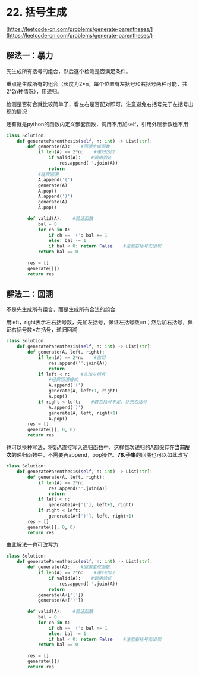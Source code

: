 # 22. 括号生成

[https://leetcode-cn.com/problems/generate-parentheses/](https://leetcode-cn.com/problems/generate-parentheses/)

## 解法一：暴力

先生成所有括号的组合，然后逐个检测是否满足条件。

重点是生成所有的组合（长度为2\*n，每个位置有左括号和右括号两种可能，共2^2n种情况），用递归。

检测是否符合就比较简单了，看左右是否配对即可。注意避免右括号先于左括号出现的情况

还有就是python的函数内定义嵌套函数，调用不用加self，引用外层参数也不用

```python
class Solution:
    def generateParenthesis(self, n: int) -> List[str]:    
        def generate(A):    #回溯生成函数
            if len(A) == 2*n:    #递归出口
                if valid(A):    #调用验证
                    res.append(''.join(A))
                return
            #经典回溯
            A.append('(')
            generate(A)
            A.pop()
            A.append(')')
            generate(A)
            A.pop()
        
        def valid(A):    #验证函数
            bal = 0
            for ch in A:
                if ch == '(': bal += 1
                else: bal -= 1
                if bal < 0: return False    #注意右括号先出现
            return bal == 0
        
        res = []
        generate([])
        return res
```

## 解法二：回溯

不是先生成所有组合，而是生成所有合法的组合

用left，right表示左右括号数，先加左括号，保证左括号数=n；然后加右括号，保证右括号数=左括号，递归回溯

```python
class Solution:
    def generateParenthesis(self, n: int) -> List[str]:    
        def generate(A, left, right):
            if len(A) == 2*n:    #出口
                res.append(''.join(A))
                return
            if left < n:    #先加左括号
                #经典回溯格式
                A.append('(')
                generate(A, left+1, right)
                A.pop()
            if right < left:    #若右括号不足，补充右括号
                A.append(')')
                generate(A, left, right+1)
                A.pop()
        res = []
        generate([], 0, 0)
        return res
```

也可以换种写法，将新A直接写入递归函数中，这样每次递归的A都保存在**当前层次**的递归函数中，不需要再append，pop操作。**78.子集**的回溯也可以如此改写

```python
class Solution:
    def generateParenthesis(self, n: int) -> List[str]:    
        def generate(A, left, right):
            if len(A) == 2*n:
                res.append(''.join(A))
                return
            if left < n:
                generate(A+['('], left+1, right)                
            if right < left:
                generate(A+[')'], left, right+1)
        res = []
        generate([], 0, 0)
        return res
```

由此解法一也可改写为

```python
class Solution:
    def generateParenthesis(self, n: int) -> List[str]:    
        def generate(A):    #回溯生成函数
            if len(A) == 2*n:    #递归出口
                if valid(A):    #调用验证
                    res.append(''.join(A))
                return
            generate(A+['('])        
            generate(A+[')'])
        
        def valid(A):    #验证函数
            bal = 0
            for ch in A:
                if ch == '(': bal += 1
                else: bal -= 1
                if bal < 0: return False    #注意右括号先出现
            return bal == 0
        
        res = []
        generate([])
        return res
```

